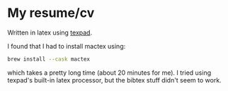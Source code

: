 # My resume/cv


Written in latex using [texpad](https://www.texpad.com).

I found that I had to install mactex using:

``` sh
brew install --cask mactex
```

which takes a pretty long time (about 20 minutes for me).
I tried using texpad's built-in latex processor, but the bibtex
stuff didn't seem to work.
